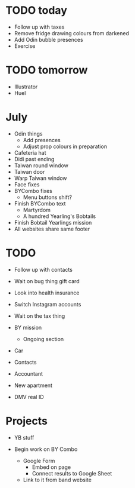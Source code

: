 # TODO today
* Follow up with taxes
* Remove fridge drawing colours from darkened
* Add Odin bubble presences
* Exercise

# TODO tomorrow
* Illustrator
* Huel

# July
* Odin things
    * Add presences
    * Adjust prop colours in preparation
* Cafeteria hat
* Didi past ending
* Taiwan round window
* Taiwan door
* Warp Taiwan window
* Face fixes
* BYCombo fixes
    * Menu buttons shift?
* Finish BYCombo text
    * Martyrdom
    * A hundred Yearling's Bobtails
* Finish Bobtail Yearlings mission
* All websites share same footer

# TODO
* Follow up with contacts
* Wait on bug thing gift card
* Look into health insurance
* Switch Instagram accounts
* Wait on the tax thing
* BY mission
    * Ongoing section

* Car
* Contacts
* Accountant
* New apartment
* DMV real ID

# Projects
* YB stuff

* Begin work on BY Combo
    * Google Form
        * Embed on page
        * Connect results to Google Sheet
    * Link to it from band website